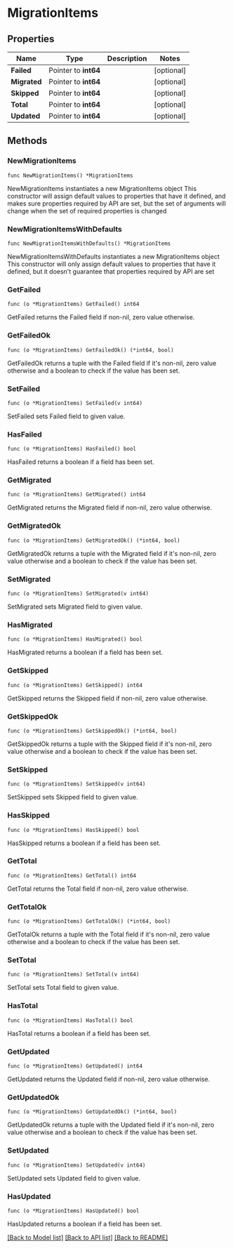 # MigrationItems

## Properties

Name | Type | Description | Notes
------------ | ------------- | ------------- | -------------
**Failed** | Pointer to **int64** |  | [optional] 
**Migrated** | Pointer to **int64** |  | [optional] 
**Skipped** | Pointer to **int64** |  | [optional] 
**Total** | Pointer to **int64** |  | [optional] 
**Updated** | Pointer to **int64** |  | [optional] 

## Methods

### NewMigrationItems

`func NewMigrationItems() *MigrationItems`

NewMigrationItems instantiates a new MigrationItems object
This constructor will assign default values to properties that have it defined,
and makes sure properties required by API are set, but the set of arguments
will change when the set of required properties is changed

### NewMigrationItemsWithDefaults

`func NewMigrationItemsWithDefaults() *MigrationItems`

NewMigrationItemsWithDefaults instantiates a new MigrationItems object
This constructor will only assign default values to properties that have it defined,
but it doesn't guarantee that properties required by API are set

### GetFailed

`func (o *MigrationItems) GetFailed() int64`

GetFailed returns the Failed field if non-nil, zero value otherwise.

### GetFailedOk

`func (o *MigrationItems) GetFailedOk() (*int64, bool)`

GetFailedOk returns a tuple with the Failed field if it's non-nil, zero value otherwise
and a boolean to check if the value has been set.

### SetFailed

`func (o *MigrationItems) SetFailed(v int64)`

SetFailed sets Failed field to given value.

### HasFailed

`func (o *MigrationItems) HasFailed() bool`

HasFailed returns a boolean if a field has been set.

### GetMigrated

`func (o *MigrationItems) GetMigrated() int64`

GetMigrated returns the Migrated field if non-nil, zero value otherwise.

### GetMigratedOk

`func (o *MigrationItems) GetMigratedOk() (*int64, bool)`

GetMigratedOk returns a tuple with the Migrated field if it's non-nil, zero value otherwise
and a boolean to check if the value has been set.

### SetMigrated

`func (o *MigrationItems) SetMigrated(v int64)`

SetMigrated sets Migrated field to given value.

### HasMigrated

`func (o *MigrationItems) HasMigrated() bool`

HasMigrated returns a boolean if a field has been set.

### GetSkipped

`func (o *MigrationItems) GetSkipped() int64`

GetSkipped returns the Skipped field if non-nil, zero value otherwise.

### GetSkippedOk

`func (o *MigrationItems) GetSkippedOk() (*int64, bool)`

GetSkippedOk returns a tuple with the Skipped field if it's non-nil, zero value otherwise
and a boolean to check if the value has been set.

### SetSkipped

`func (o *MigrationItems) SetSkipped(v int64)`

SetSkipped sets Skipped field to given value.

### HasSkipped

`func (o *MigrationItems) HasSkipped() bool`

HasSkipped returns a boolean if a field has been set.

### GetTotal

`func (o *MigrationItems) GetTotal() int64`

GetTotal returns the Total field if non-nil, zero value otherwise.

### GetTotalOk

`func (o *MigrationItems) GetTotalOk() (*int64, bool)`

GetTotalOk returns a tuple with the Total field if it's non-nil, zero value otherwise
and a boolean to check if the value has been set.

### SetTotal

`func (o *MigrationItems) SetTotal(v int64)`

SetTotal sets Total field to given value.

### HasTotal

`func (o *MigrationItems) HasTotal() bool`

HasTotal returns a boolean if a field has been set.

### GetUpdated

`func (o *MigrationItems) GetUpdated() int64`

GetUpdated returns the Updated field if non-nil, zero value otherwise.

### GetUpdatedOk

`func (o *MigrationItems) GetUpdatedOk() (*int64, bool)`

GetUpdatedOk returns a tuple with the Updated field if it's non-nil, zero value otherwise
and a boolean to check if the value has been set.

### SetUpdated

`func (o *MigrationItems) SetUpdated(v int64)`

SetUpdated sets Updated field to given value.

### HasUpdated

`func (o *MigrationItems) HasUpdated() bool`

HasUpdated returns a boolean if a field has been set.


[[Back to Model list]](../README.md#documentation-for-models) [[Back to API list]](../README.md#documentation-for-api-endpoints) [[Back to README]](../README.md)


